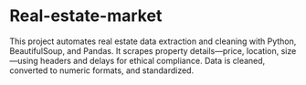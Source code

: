 # Real-estate-market
This project automates real estate data extraction and cleaning with Python, BeautifulSoup, and Pandas. It scrapes property details—price, location, size—using headers and delays for ethical compliance. Data is cleaned, converted to numeric formats, and standardized. 
